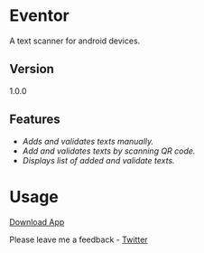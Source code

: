 # Eventor
A text scanner for android devices.

## Version
1.0.0

## Features
- *Adds and validates texts manually.*
- *Add and validates texts by scanning QR code.*
- *Displays list of added and validate texts.*

# Usage
[Download App](https://drive.google.com/file/d/18wX3sTgF3HFa4_n2LhkrhYCe2EQZPULE/view?usp=sharing)

Please leave me a feedback - [Twitter](https://twitter.com/pozadkey)
